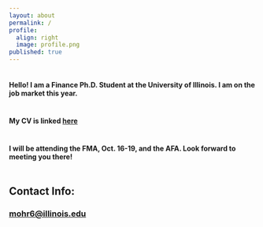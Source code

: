 ```yaml
---
layout: about
permalink: /
profile:
  align: right
  image: profile.png
published: true
---
```

<hr style="line-height: 2px; visibility:hidden;" />

#### Hello! I am a Finance Ph.D. Student at the University of Illinois. I am on the job market this year. 
<hr style="line-height: 4px; visibility:hidden;" />

#### My CV is linked <a href="{{site.baseurl}}/cv.pdf">here</a>
<hr style="line-height: 4px; visibility:hidden;" />

#### I will be attending the FMA, Oct. 16-19, and the AFA. Look forward to meeting you there! 
<hr style="line-height: 4px; visibility:hidden;" />

## Contact Info:
### mohr6@illinois.edu

